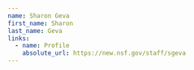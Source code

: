 ```yaml
---
name: Sharon Geva
first_name: Sharon
last_name: Geva
links:
  - name: Profile
    absolute_url: https://new.nsf.gov/staff/sgeva
---
```

